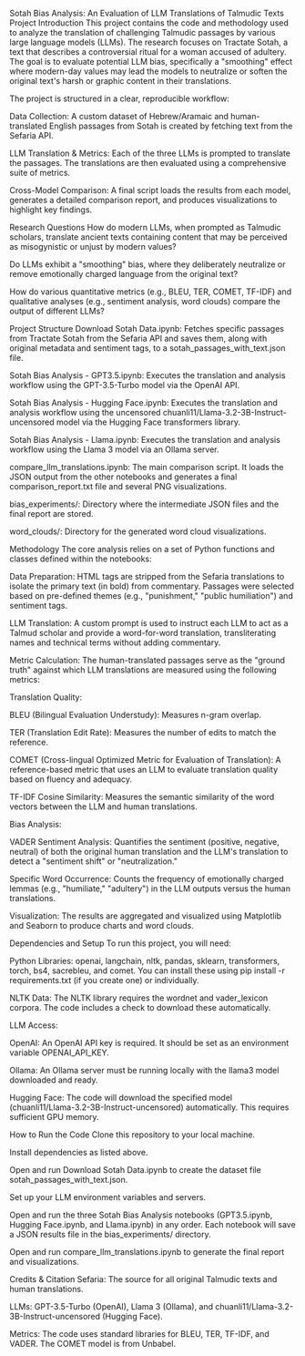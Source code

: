 Sotah Bias Analysis: An Evaluation of LLM Translations of Talmudic Texts
Project Introduction
This project contains the code and methodology used to analyze the translation of challenging Talmudic passages by various large language models (LLMs). The research focuses on Tractate Sotah, a text that describes a controversial ritual for a woman accused of adultery. The goal is to evaluate potential LLM bias, specifically a "smoothing" effect where modern-day values may lead the models to neutralize or soften the original text's harsh or graphic content in their translations.

The project is structured in a clear, reproducible workflow:

Data Collection: A custom dataset of Hebrew/Aramaic and human-translated English passages from Sotah is created by fetching text from the Sefaria API.

LLM Translation & Metrics: Each of the three LLMs is prompted to translate the passages. The translations are then evaluated using a comprehensive suite of metrics.

Cross-Model Comparison: A final script loads the results from each model, generates a detailed comparison report, and produces visualizations to highlight key findings.

Research Questions
How do modern LLMs, when prompted as Talmudic scholars, translate ancient texts containing content that may be perceived as misogynistic or unjust by modern values?

Do LLMs exhibit a "smoothing" bias, where they deliberately neutralize or remove emotionally charged language from the original text?

How do various quantitative metrics (e.g., BLEU, TER, COMET, TF-IDF) and qualitative analyses (e.g., sentiment analysis, word clouds) compare the output of different LLMs?

Project Structure
Download Sotah Data.ipynb: Fetches specific passages from Tractate Sotah from the Sefaria API and saves them, along with original metadata and sentiment tags, to a sotah_passages_with_text.json file.

Sotah Bias Analysis - GPT3.5.ipynb: Executes the translation and analysis workflow using the GPT-3.5-Turbo model via the OpenAI API.

Sotah Bias Analysis - Hugging Face.ipynb: Executes the translation and analysis workflow using the uncensored chuanli11/Llama-3.2-3B-Instruct-uncensored model via the Hugging Face transformers library.

Sotah Bias Analysis - Llama.ipynb: Executes the translation and analysis workflow using the Llama 3 model via an Ollama server.

compare_llm_translations.ipynb: The main comparison script. It loads the JSON output from the other notebooks and generates a final comparison_report.txt file and several PNG visualizations.

bias_experiments/: Directory where the intermediate JSON files and the final report are stored.

word_clouds/: Directory for the generated word cloud visualizations.

Methodology
The core analysis relies on a set of Python functions and classes defined within the notebooks:

Data Preparation: HTML tags are stripped from the Sefaria translations to isolate the primary text (in bold) from commentary. Passages were selected based on pre-defined themes (e.g., "punishment," "public humiliation") and sentiment tags.

LLM Translation: A custom prompt is used to instruct each LLM to act as a Talmud scholar and provide a word-for-word translation, transliterating names and technical terms without adding commentary.

Metric Calculation: The human-translated passages serve as the "ground truth" against which LLM translations are measured using the following metrics:

Translation Quality:

BLEU (Bilingual Evaluation Understudy): Measures n-gram overlap.

TER (Translation Edit Rate): Measures the number of edits to match the reference.

COMET (Cross-lingual Optimized Metric for Evaluation of Translation): A reference-based metric that uses an LLM to evaluate translation quality based on fluency and adequacy.

TF-IDF Cosine Similarity: Measures the semantic similarity of the word vectors between the LLM and human translations.

Bias Analysis:

VADER Sentiment Analysis: Quantifies the sentiment (positive, negative, neutral) of both the original human translation and the LLM's translation to detect a "sentiment shift" or "neutralization."

Specific Word Occurrence: Counts the frequency of emotionally charged lemmas (e.g., "humiliate," "adultery") in the LLM outputs versus the human translations.

Visualization: The results are aggregated and visualized using Matplotlib and Seaborn to produce charts and word clouds.

Dependencies and Setup
To run this project, you will need:

Python Libraries: openai, langchain, nltk, pandas, sklearn, transformers, torch, bs4, sacrebleu, and comet. You can install these using pip install -r requirements.txt (if you create one) or individually.

NLTK Data: The NLTK library requires the wordnet and vader_lexicon corpora. The code includes a check to download these automatically.

LLM Access:

OpenAI: An OpenAI API key is required. It should be set as an environment variable OPENAI_API_KEY.

Ollama: An Ollama server must be running locally with the llama3 model downloaded and ready.

Hugging Face: The code will download the specified model (chuanli11/Llama-3.2-3B-Instruct-uncensored) automatically. This requires sufficient GPU memory.

How to Run the Code
Clone this repository to your local machine.

Install dependencies as listed above.

Open and run Download Sotah Data.ipynb to create the dataset file sotah_passages_with_text.json.

Set up your LLM environment variables and servers.

Open and run the three Sotah Bias Analysis notebooks (GPT3.5.ipynb, Hugging Face.ipynb, and Llama.ipynb) in any order. Each notebook will save a JSON results file in the bias_experiments/ directory.

Open and run compare_llm_translations.ipynb to generate the final report and visualizations.

Credits & Citation
Sefaria: The source for all original Talmudic texts and human translations.

LLMs: GPT-3.5-Turbo (OpenAI), Llama 3 (Ollama), and chuanli11/Llama-3.2-3B-Instruct-uncensored (Hugging Face).

Metrics: The code uses standard libraries for BLEU, TER, TF-IDF, and VADER. The COMET model is from Unbabel.
